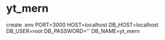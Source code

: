 # yt_mern
create .env
PORT=3000
HOST=localhost
DB_HOST=localhost
DB_USER=root
DB_PASSWORD=''
DB_NAME=yt_mern